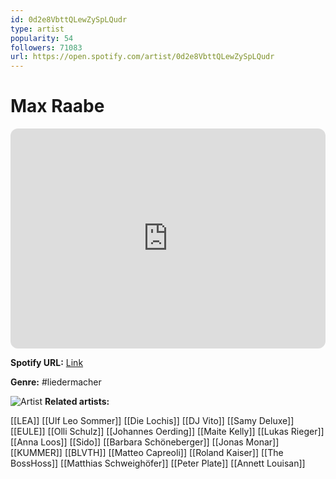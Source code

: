 ```yaml
---
id: 0d2e8VbttQLewZySpLQudr
type: artist
popularity: 54
followers: 71083
url: https://open.spotify.com/artist/0d2e8VbttQLewZySpLQudr
---
```

# Max Raabe

<iframe style="border-radius:12px" src="https://open.spotify.com/embed/artist/0d2e8VbttQLewZySpLQudr" width="100%" height="352" frameBorder="0" allowfullscreen="" allow="autoplay; clipboard-write; encrypted-media; fullscreen; picture-in-picture" loading="lazy"></iframe>

**Spotify URL:** [Link](https://open.spotify.com/artist/0d2e8VbttQLewZySpLQudr)

**Genre:**  #liedermacher

![Artist](https://i.scdn.co/image/ab6761610000e5eb63800e9686db485bf2123a88)
**Related artists:**

[[LEA]]
[[Ulf Leo Sommer]]
[[Die Lochis]]
[[DJ Vito]]
[[Samy Deluxe]]
[[EULE]]
[[Olli Schulz]]
[[Johannes Oerding]]
[[Maite Kelly]]
[[Lukas Rieger]]
[[Anna Loos]]
[[Sido]]
[[Barbara Schöneberger]]
[[Jonas Monar]]
[[KUMMER]]
[[BLVTH]]
[[Matteo Capreoli]]
[[Roland Kaiser]]
[[The BossHoss]]
[[Matthias Schweighöfer]]
[[Peter Plate]]
[[Annett Louisan]]
